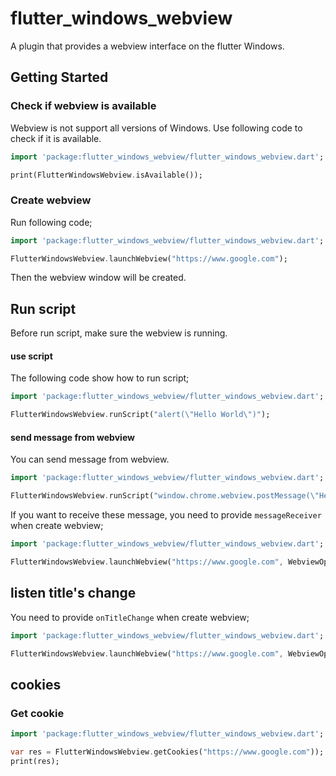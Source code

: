 # flutter_windows_webview

A plugin that provides a webview interface on the flutter Windows.

## Getting Started

### Check if webview is available
Webview is not support all versions of Windows. Use following code to check if it is available.

```dart
import 'package:flutter_windows_webview/flutter_windows_webview.dart';

print(FlutterWindowsWebview.isAvailable());
```

### Create webview
Run following code;
```dart
import 'package:flutter_windows_webview/flutter_windows_webview.dart';

FlutterWindowsWebview.launchWebview("https://www.google.com");
```
Then the webview window will be created.

## Run script
Before run script, make sure the webview is running.

#### use script
The following code show how to run script;
```dart
import 'package:flutter_windows_webview/flutter_windows_webview.dart';

FlutterWindowsWebview.runScript("alert(\"Hello World\")");
```

#### send message from webview
You can send message from webview.
```dart
import 'package:flutter_windows_webview/flutter_windows_webview.dart';

FlutterWindowsWebview.runScript("window.chrome.webview.postMessage(\"Hello World\")");
```

If you want to receive these message, you need to provide `messageReceiver` when create webview;

```dart
import 'package:flutter_windows_webview/flutter_windows_webview.dart';

FlutterWindowsWebview.launchWebview("https://www.google.com", WebviewOptions(messageReceiver: (message) => print(message)));
```

## listen title's change
You need to provide `onTitleChange` when create webview;
```dart
import 'package:flutter_windows_webview/flutter_windows_webview.dart';

FlutterWindowsWebview.launchWebview("https://www.google.com", WebviewOptions(onTitleChange: (message) => print(message)));
```

## cookies

### Get cookie
```dart
import 'package:flutter_windows_webview/flutter_windows_webview.dart';

var res = FlutterWindowsWebview.getCookies("https://www.google.com"));
print(res);
```